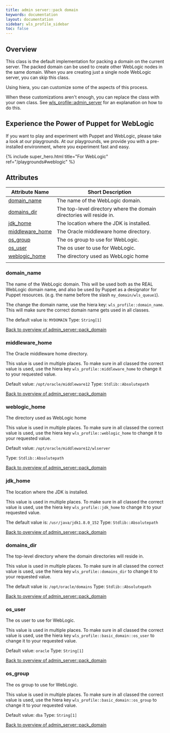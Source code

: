 ```yaml
---
title: admin server::pack domain
keywords: documentation
layout: documentation
sidebar: wls_profile_sidebar
toc: false
---
```

## Overview

This class is the default implementation for packing a domain on the current server. The packed domain can be used to create other WebLogic nodes in the same domain. When you are creating just a single node WebLogic server, you can skip this class.

Using hiera, you can customize some of the aspects of this process.

When these customizations aren't enough, you can replace the class with your own class. See [wls_profile::admin_server](./admin_server.html) for an explanation on how to do this.






## Experience the Power of Puppet for WebLogic

If you want to play and experiment with Puppet and WebLogic, please take a look at our playgrounds. At our playgrounds, we provide you with a pre-installed environment, where you experiment fast and easy.

{% include super_hero.html title="For WebLogic" ref="/playgrounds#weblogic" %}


## Attributes



Attribute Name                                                | Short Description                                                    |
------------------------------------------------------------- | -------------------------------------------------------------------- |
[domain_name](#admin_server::pack_domain_domain_name)         | The name of the WebLogic domain.                                     |
[domains_dir](#admin_server::pack_domain_domains_dir)         | The top-level directory where the domain directories will reside in. |
[jdk_home](#admin_server::pack_domain_jdk_home)               | The location where the JDK is installed.                             |
[middleware_home](#admin_server::pack_domain_middleware_home) | The Oracle middleware home directory.                                |
[os_group](#admin_server::pack_domain_os_group)               | The os group to use for WebLogic.                                    |
[os_user](#admin_server::pack_domain_os_user)                 | The os user to use for WebLogic.                                     |
[weblogic_home](#admin_server::pack_domain_weblogic_home)     | The directory used as WebLogic home
                                 |




### domain_name<a name='admin_server::pack_domain_domain_name'>

The name of the WebLogic domain. This will be used both as the REAL WebLogic domain name, and also be used by Puppet as a designator for Puppet resources. (e.g. the name before the slash `my_domain/wls_queue1`).

The change the domain name, use the hiera key: `wls_profile::domain_name`. This will make sure the correct domain name gets used in all classes.

The default value is: `MYDOMAIN`
Type: `String[1]`


[Back to overview of admin_server::pack_domain](#attributes)

### middleware_home<a name='admin_server::pack_domain_middleware_home'>

The Oracle middleware home directory.

This value is used in multiple places. To make sure in all classed the correct value is used, use the hiera key `wls_profile::middleware_home` to change it to your requested value.

Default value: `/opt/oracle/middleware12`
Type: `Stdlib::Absolutepath`


[Back to overview of admin_server::pack_domain](#attributes)

### weblogic_home<a name='admin_server::pack_domain_weblogic_home'>

The directory used as WebLogic home

This value is used in multiple places. To make sure in all classed the correct value is used, use the hiera key `wls_profile::weblogic_home` to change it to your requested value.

Default value: `/opt/oracle/middleware12/wlserver`

Type: `Stdlib::Absolutepath`


[Back to overview of admin_server::pack_domain](#attributes)

### jdk_home<a name='admin_server::pack_domain_jdk_home'>

The location where the JDK is installed.

This value is used in multiple places. To make sure in all classed the correct value is used, use the hiera key `wls_profile::jdk_home` to change it to your requested value.

The default value is: `/usr/java/jdk1.8.0_152`
Type: `Stdlib::Absolutepath`


[Back to overview of admin_server::pack_domain](#attributes)

### domains_dir<a name='admin_server::pack_domain_domains_dir'>

The top-level directory where the domain directories will reside in. 

This value is used in multiple places. To make sure in all classed the correct value is used, use the hiera key `wls_profile::domains_dir` to change it to your requested value.


The default value is:  `/opt/oracle/domains`
Type: `Stdlib::Absolutepath`


[Back to overview of admin_server::pack_domain](#attributes)

### os_user<a name='admin_server::pack_domain_os_user'>

The os user to use for WebLogic.

This value is used in multiple places. To make sure in all classed the correct value is used, use the hiera key `wls_profile::basic_domain::os_user` to change it to your requested value.

Default value: `oracle`
Type: `String[1]`


[Back to overview of admin_server::pack_domain](#attributes)

### os_group<a name='admin_server::pack_domain_os_group'>

The os group to use for WebLogic.

This value is used in multiple places. To make sure in all classed the correct value is used, use the hiera key `wls_profile::basic_domain::os_group` to change it to your requested value.

Default value: `dba`
Type: `String[1]`


[Back to overview of admin_server::pack_domain](#attributes)
